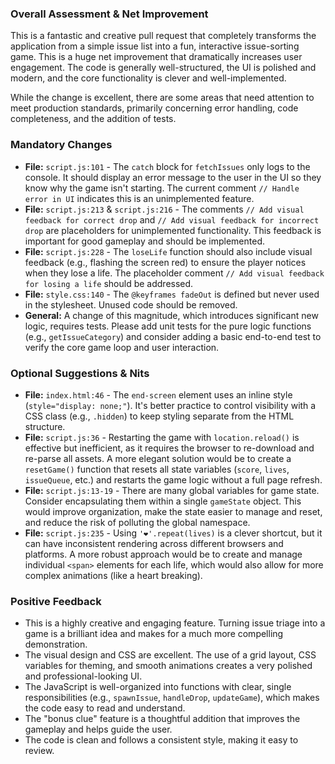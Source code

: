 ### Overall Assessment & Net Improvement
This is a fantastic and creative pull request that completely transforms the application from a simple issue list into a fun, interactive issue-sorting game. This is a huge net improvement that dramatically increases user engagement. The code is generally well-structured, the UI is polished and modern, and the core functionality is clever and well-implemented.

While the change is excellent, there are some areas that need attention to meet production standards, primarily concerning error handling, code completeness, and the addition of tests.

### Mandatory Changes
- **File:** `script.js:101` - The `catch` block for `fetchIssues` only logs to the console. It should display an error message to the user in the UI so they know why the game isn't starting. The current comment `// Handle error in UI` indicates this is an unimplemented feature.
- **File:** `script.js:213` & `script.js:216` - The comments `// Add visual feedback for correct drop` and `// Add visual feedback for incorrect drop` are placeholders for unimplemented functionality. This feedback is important for good gameplay and should be implemented.
- **File:** `script.js:228` - The `loseLife` function should also include visual feedback (e.g., flashing the screen red) to ensure the player notices when they lose a life. The placeholder comment `// Add visual feedback for losing a life` should be addressed.
- **File:** `style.css:140` - The `@keyframes fadeOut` is defined but never used in the stylesheet. Unused code should be removed.
- **General:** A change of this magnitude, which introduces significant new logic, requires tests. Please add unit tests for the pure logic functions (e.g., `getIssueCategory`) and consider adding a basic end-to-end test to verify the core game loop and user interaction.

### Optional Suggestions & Nits
- **File:** `index.html:46` - The `end-screen` element uses an inline style (`style="display: none;"`). It's better practice to control visibility with a CSS class (e.g., `.hidden`) to keep styling separate from the HTML structure.
- **File:** `script.js:36` - Restarting the game with `location.reload()` is effective but inefficient, as it requires the browser to re-download and re-parse all assets. A more elegant solution would be to create a `resetGame()` function that resets all state variables (`score`, `lives`, `issueQueue`, etc.) and restarts the game logic without a full page refresh.
- **File:** `script.js:13-19` - There are many global variables for game state. Consider encapsulating them within a single `gameState` object. This would improve organization, make the state easier to manage and reset, and reduce the risk of polluting the global namespace.
- **File:** `script.js:235` - Using `'❤️'.repeat(lives)` is a clever shortcut, but it can have inconsistent rendering across different browsers and platforms. A more robust approach would be to create and manage individual `<span>` elements for each life, which would also allow for more complex animations (like a heart breaking).

### Positive Feedback
- This is a highly creative and engaging feature. Turning issue triage into a game is a brilliant idea and makes for a much more compelling demonstration.
- The visual design and CSS are excellent. The use of a grid layout, CSS variables for theming, and smooth animations creates a very polished and professional-looking UI.
- The JavaScript is well-organized into functions with clear, single responsibilities (e.g., `spawnIssue`, `handleDrop`, `updateGame`), which makes the code easy to read and understand.
- The "bonus clue" feature is a thoughtful addition that improves the gameplay and helps guide the user.
- The code is clean and follows a consistent style, making it easy to review.
